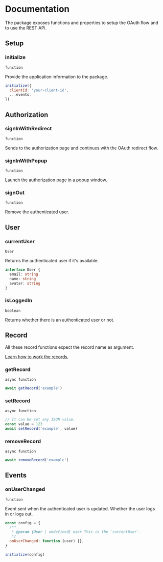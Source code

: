 # Documentation

The package exposes functions and properties to setup the OAuth flow and to use the REST API.

## Setup

### initialize

`function`

Provide the application information to the package.

```js
initialize({
  clientId: 'your-client-id',
  ...events,
})
```

## Authorization

### signInWithRedirect

`function`

Sends to the authorization page and continues with the OAuth redirect flow.

### signInWithPopup

`function`

Launch the authorization page in a popup window.

### signOut

`function`

Remove the authenticated user.

## User

### currentUser

`User`

Returns the authenticated user if it's available.

```ts
interface User {
  email: string
  name: string
  avatar: string
}
```

### isLoggedIn

`boolean`

Returns whether there is an authenticated user or not.

## Record

All these record functions expect the record name as argument.

[Learn how to work the records.](https://spot.itmarck.com/docs#rest-api)

### getRecord

`async function`

```js
await getRecord('example')
```

### setRecord

`async function`

```js
// It can be set any JSON value.
const value = 123
await setRecord('example', value)
```

### removeRecord

`async function`

```js
await removeRecord('example')
```

## Events

### onUserChanged

`function`

Event sent when the authenticated user is updated. Whether the user logs in or logs out.

```js
const config = {
  /**
   * @param {User | undefined} user This is the `currentUser`.
   */
  onUserChanged: function (user) {},
}

initialize(config)
```
